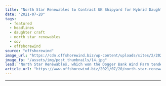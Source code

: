 ```yaml
---
title: "North Star Renewables to Contract UK Shipyard for Hybrid Daughter Craft"
date: "2021-07-20"
tags: 
  - featured
  - headlines
  - daughter craft
  - north star renewables
  - sov
  - offshorewind
source: "offshorewind"
image_url: "https://cdn.offshorewind.biz/wp-content/uploads/sites/2/2021/07/20113004/NSR_Daughter_Craft.jpg"
image_fp: "/assets/img/post_thumbnails/14.jpg"
lead: "North Star Renewables, which won the Dogger Bank Wind Farm tender for the delivery"
article_url: "https://www.offshorewind.biz/2021/07/20/north-star-renewables-to-contract-uk-shipyard-for-hybrid-daughter-craft/"
---
```


---

